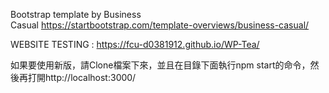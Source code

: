 Bootstrap template by Business Casual https://startbootstrap.com/template-overviews/business-casual/

WEBSITE TESTING : https://fcu-d0381912.github.io/WP-Tea/

如果要使用新版，請Clone檔案下來，並且在目錄下面執行npm start的命令，然後再打開http://localhost:3000/
